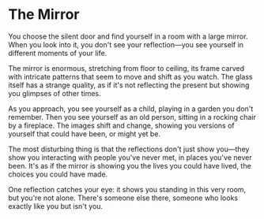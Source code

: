 # The Mirror

You choose the silent door and find yourself in a room with a large mirror. When you look into it, you don't see your reflection—you see yourself in different moments of your life.

The mirror is enormous, stretching from floor to ceiling, its frame carved with intricate patterns that seem to move and shift as you watch. The glass itself has a strange quality, as if it's not reflecting the present but showing you glimpses of other times.

As you approach, you see yourself as a child, playing in a garden you don't remember. Then you see yourself as an old person, sitting in a rocking chair by a fireplace. The images shift and change, showing you versions of yourself that could have been, or might yet be.

The most disturbing thing is that the reflections don't just show you—they show you interacting with people you've never met, in places you've never been. It's as if the mirror is showing you the lives you could have lived, the choices you could have made.

One reflection catches your eye: it shows you standing in this very room, but you're not alone. There's someone else there, someone who looks exactly like you but isn't you. 